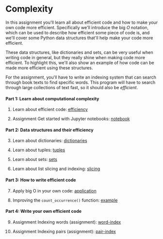 # Complexity

In this assignment you'll learn all about efficient code and how to make your
own code more efficient. Specifically we'll introduce the big *O* notation,
which can be used to describe how efficient some piece of code is, and we'll
cover some Python data structures that'll help make your code more efficient.

These data structures, like dictionaries and sets, can be very useful when
writing code in general, but they really shine when making code more efficient.
To highlight this, we'll also show an example of how code can be made more
efficient using these structures.

For the assignment, you'll have to write an indexing system that can search
through book texts to find specific words. This program will have to search
through large collections of text fast, so it should also be *efficient*.

#### Part 1: Learn about computational complexity

1. Learn about efficient code: [efficiency](/complexity/efficiency)

2. <span class="badge badge-primary">Assignment</span> Get started with Jupyter notebooks: [notebook](/complexity/notebook)

#### Part 2: Data structures and their efficiency

3. Learn about dictionaries: [dictionaries](/complexity/dictionaries)

4. Learn about tuples: [tuples](/complexity/tuples)

5. Learn about sets: [sets](/complexity/sets)

6. Learn about list slicing and indexing: [slicing](/complexity/slicing)

#### Part 3: How to write efficient code

7. Apply big O in your own code: [application](/complexity/application)

8. Improving the `count_occurrence()` function: [example](/complexity/example)

#### Part 4: Write your own efficient code

9. <span class="badge badge-primary">Assignment</span> Indexing words (assignment): [word-index](/complexity/word-index)

10. <span class="badge badge-primary">Assignment</span> Indexing pairs (assignment): [pair-index](/complexity/pair-index)

